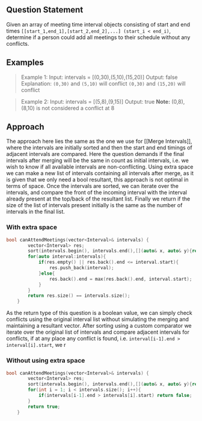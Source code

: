 ## Question Statement
Given an array of meeting time interval objects consisting of start and end times `[[start_1,end_1],[start_2,end_2],...] (start_i < end_i)`, determine if a person could add all meetings to their schedule without any conflicts.
## Examples
>Example 1:
>Input: intervals = [(0,30),(5,10),(15,20)]
>Output: false
>Explanation:
> `(0,30)` and `(5,10)` will conflict
>`(0,30)` and `(15,20)` will conflict

>Example 2:
>Input: intervals = [(5,8),(9,15)]
>Output: true
>**Note:**
>(0,8),(8,10) is not considered a conflict at 8
## Approach
The approach here lies the same as the one we use for [[Merge Intervals]], where the intervals are initially sorted and then the start and end timings of adjacent intervals are compared. Here the question demands if the final intervals after merging will be the same in count as initial intervals, i.e. we wish to know if all available intervals are non-conflicting. Using extra space we can make a new list of intervals containing all intervals after merge, as it is given that we only need a bool resultant, this approach is not optimal in terms of space. Once the intervals are sorted, we can iterate over the intervals, and compare the front of the incoming interval with the interval already present at the top/back of the resultant list. Finally we return if the size of the list of intervals present initially is the same as the number of intervals in the final list.
### With extra space
```cpp
bool canAttendMeetings(vector<Interval>& intervals) {
        vector<Interval> res;
        sort(intervals.begin(), intervals.end(),[](auto& x, auto& y){return x.start < y.start;});
        for(auto interval:intervals){
            if(res.empty() || res.back().end <= interval.start){
                res.push_back(interval);
            }else{
                res.back().end = max(res.back().end, interval.start);
            }
        }
        return res.size() == intervals.size();
    }
```
As the return type of this question is a boolean value, we can simply check conflicts using the original interval list without simulating the merging and maintaining a resultant vector. After sorting using a custom comparator we iterate over the original list of intervals and compare adjacent intervals for conflicts, if at any place any conflict is found, i.e. `interval[i-1].end > interval[i].start`, we r
### Without using extra space
```cpp
bool canAttendMeetings(vector<Interval>& intervals) {
        vector<Interval> res;
        sort(intervals.begin(), intervals.end(),[](auto& x, auto& y){return x.start < y.start;});
        for(int i = 1; i < intervals.size(); i++){
            if(intervals[i-1].end > intervals[i].start) return false;
        }
        return true;
    }
```